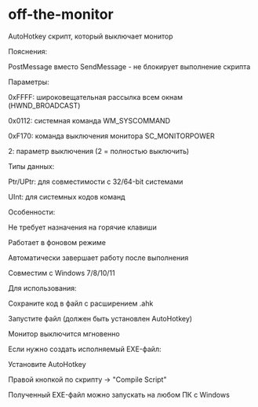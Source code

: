 # off-the-monitor
AutoHotkey скрипт, который выключает монитор

Пояснения:

PostMessage вместо SendMessage - не блокирует выполнение скрипта

Параметры:

0xFFFF: широковещательная рассылка всем окнам (HWND_BROADCAST)

0x0112: системная команда WM_SYSCOMMAND

0xF170: команда выключения монитора SC_MONITORPOWER

2: параметр выключения (2 = полностью выключить)

Типы данных:

Ptr/UPtr: для совместимости с 32/64-bit системами

UInt: для системных кодов команд

Особенности:

Не требует назначения на горячие клавиши

Работает в фоновом режиме

Автоматически завершает работу после выполнения

Совместим с Windows 7/8/10/11

Для использования:

Сохраните код в файл с расширением .ahk

Запустите файл (должен быть установлен AutoHotkey)

Монитор выключится мгновенно

Если нужно создать исполняемый EXE-файл:

Установите AutoHotkey

Правой кнопкой по скрипту → "Compile Script"

Полученный EXE-файл можно запускать на любом ПК с Windows
